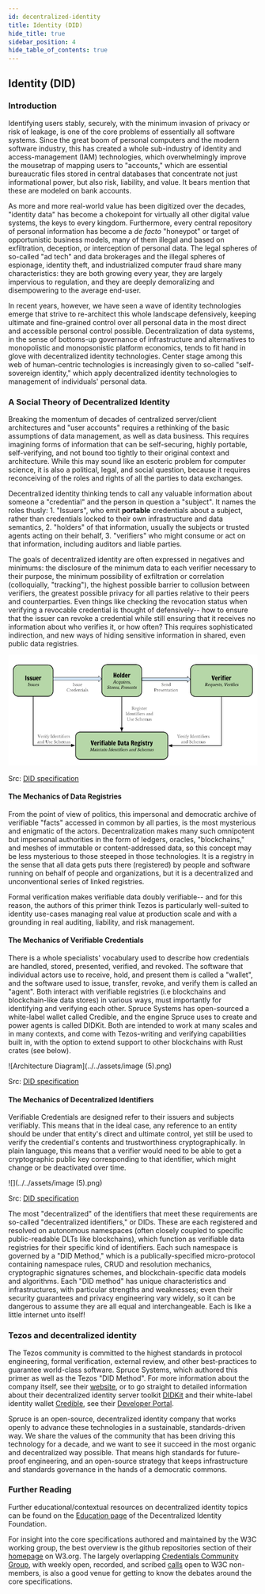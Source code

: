 ```yaml
---
id: decentralized-identity
title: Identity (DID)
hide_title: true
sidebar_position: 4
hide_table_of_contents: true
---
```


## Identity (DID)

### Introduction

Identifying users stably, securely, with the minimum invasion of privacy or risk of leakage, is one of the core problems of essentially all software systems. Since the great boom of personal computers and the modern software industry, this has created a whole sub-industry of identity and access-management \(IAM\) technologies, which overwhelmingly improve the mousetrap of mapping users to "accounts," which are essential bureaucratic files stored in central databases that concentrate not just informational power, but also risk, liability, and value. It bears mention that these are modeled on bank accounts.

As more and more real-world value has been digitized over the decades, "identity data" has become a chokepoint for virtually all other digital value systems, the keys to every kingdom. Furthermore, every central repository of personal information has become a _de facto_ "honeypot" or target of opportunistic business models, many of them illegal and based on exfiltration, deception, or interception of personal data. The legal spheres of so-called "ad tech" and data brokerages and the illegal spheres of espionage, identity theft, and industrialized computer fraud share many characteristics: they are both growing every year, they are largely impervious to regulation, and they are deeply demoralizing and disempowering to the average end-user.

In recent years, however, we have seen a wave of identity technologies emerge that strive to re-architect this whole landscape defensively, keeping ultimate and fine-grained control over all personal data in the most direct and accessible personal control possible. Decentralization of data systems, in the sense of bottoms-up governance of infrastructure and alternatives to monopolistic and monopsonistic platform economics, tends to fit hand in glove with decentralized identity technologies. Center stage among this web of human-centric technologies is increasingly given to so-called "self-sovereign identity," which apply decentralized identity technologies to management of individuals' personal data.

### A Social Theory of Decentralized Identity

Breaking the momentum of decades of centralized server/client architectures and "user accounts" requires a rethinking of the basic assumptions of data management, as well as data business. This requires imagining forms of information that can be self-securing, highly portable, self-verifying, and not bound too tightly to their original context and architecture. While this may sound like an esoteric problem for computer science, it is also a political, legal, and social question, because it requires reconceiving of the roles and rights of all the parties to data exchanges.

Decentralized identity thinking tends to call any valuable information about someone a "credential" and the person in question a "subject". It names the roles thusly: 1. "Issuers", who emit **portable** credentials about a subject, rather than credentials locked to their own infrastructure and data semantics, 2. "holders" of that information, usually the subjects or trusted agents acting on their behalf, 3. "verifiers" who might consume or act on that information, including auditors and liable parties.

The goals of decentralized identity are often expressed in negatives and minimums: the disclosure of the minimum data to each verifier necessary to their purpose, the minimum possibility of exfiltration or correlation \(colloquially, "tracking"\), the highest possible barrier to collusion between verifiers, the greatest possible privacy for all parties relative to their peers and counterparties. Even things like checking the revocation status when verifying a revocable credential is thought of defensively-- how to ensure that the issuer can revoke a credential while still ensuring that it receives no information about who verifies it, or how often? This requires sophisticated indirection, and new ways of hiding sensitive information in shared, even public data registries.

![](../../assets/image.png)

Src: [DID specification](https://w3c.github.io/vc-data-model/#ecosystem-overview)

#### The Mechanics of Data Registries

From the point of view of politics, this impersonal and democratic archive of verifiable "facts" accessed in common by all parties, is the most mysterious and enigmatic of the actors. Decentralization makes many such omnipotent but impersonal authorities in the form of ledgers, oracles, "blockchains," and meshes of immutable or content-addressed data, so this concept may be less mysterious to those steeped in those technologies. It is a registry in the sense that all data gets puts there \(registered\) by people and software running on behalf of people and organizations, but it is a decentralized and unconventional series of linked registries.

Formal verification makes verifiable data doubly verifiable-- and for this reason, the authors of this primer think Tezos is particularly well-suited to identity use-cases managing real value at production scale and with a grounding in real auditing, liability, and risk management.

#### The Mechanics of Verifiable Credentials

There is a whole specialists' vocabulary used to describe how credentials are handled, stored, presented, verified, and revoked. The software that individual actors use to receive, hold, and present them is called a "wallet", and the software used to issue, transfer, revoke, and verify them is called an "agent". Both interact with verifiable registries \(i.e blockchains and blockchain-like data stores\) in various ways, must importantly for identifying and verifying each other. Spruce Systems has open-sourced a white-label wallet called Credible, and the engine Spruce uses to create and power agents is called DIDKit. Both are intended to work at many scales and in many contexts, and come with Tezos-writing and verifying capabilities built in, with the option to extend support to other blockchains with Rust crates \(see below\).

![Architecture Diagram](../../assets/image (5).png)

Src: [DID specification](https://www.w3.org/TR/vc-data-model/#lifecycle-details)

#### The Mechanics of Decentralized Identifiers

Verifiable Credentials are designed refer to their issuers and subjects verifiably. This means that in the ideal case, any reference to an entity should be under that entity's direct and ultimate control, yet still be used to verify the credential's contents and trustworthiness cryptographically. In plain language, this means that a verifier would need to be able to get a cryptographic public key corresponding to that identifier, which might change or be deactivated over time.

![](../../assets/image (5).png)

Src: [DID specification](https://www.w3.org/TR/did-core/#architecture-overview)

The most "decentralized" of the identifiers that meet these requirements are so-called "decentralized identifiers," or DIDs. These are each registered and resolved on autonomous namespaces \(often closely coupled to specific public-readable DLTs like blockchains\), which function as verifiable data registries for their specific kind of identifiers. Each such namespace is governed by a "DID Method," which is a publically-specified micro-protocol containing namespace rules, CRUD and resolution mechanics, cryptographic signatures schemes, and blockchain-specific data models and algorithms. Each "DID method" has unique characteristics and infrastructures, with particular strengths and weaknesses; even their security guarantees and privacy engineering vary widely, so it can be dangerous to assume they are all equal and interchangeable. Each is like a little internet unto itself!

### Tezos and decentralized identity

The Tezos community is committed to the highest standards in protocol engineering, formal verification, external review, and other best-practices to guarantee world-class software. Spruce Systems, which authored this primer as well as the Tezos "DID Method". For more information about the company itself, see their [website](https://spruceid.com/), or to go straight to detailed information about their decentralized identity server toolkit [DIDKit](https://spruceid.dev/docs/didkit) and their white-label identity wallet [Credible](https://spruceid.dev/docs/credible), see their [Developer Portal](https://spruceid.dev/).

Spruce is an open-source, decentralized identity company that works openly to advance these technologies in a sustainable, standards-driven way. We share the values of the community that has been driving this technology for a decade, and we want to see it succeed in the most organic and decentralized way possible. That means high standards for future-proof engineering, and an open-source strategy that keeps infrastructure and standards governance in the hands of a democratic commons.

### Further Reading

Further educational/contextual resources on decentralized identity topics can be found on the [Education page](https://identity.foundation/education/) of the Decentralized Identity Foundation.

For insight into the core specifications authored and maintained by the W3C working group, the best overview is the github repositories section of their [homepage](https://www.w3.org/2019/did-wg/) on W3.org. The largely overlapping [Credentials Community Group](https://w3c-ccg.github.io/), with weekly open, recorded, and scribed [calls](https://w3c-ccg.github.io/meetings/) open to W3C non-members, is also a good venue for getting to know the debates around the core specifications.

